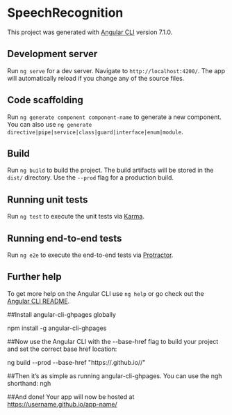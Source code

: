 # SpeechRecognition

This project was generated with [Angular CLI](https://github.com/angular/angular-cli) version 7.1.0.

## Development server

Run `ng serve` for a dev server. Navigate to `http://localhost:4200/`. The app will automatically reload if you change any of the source files.

## Code scaffolding

Run `ng generate component component-name` to generate a new component. You can also use `ng generate directive|pipe|service|class|guard|interface|enum|module`.

## Build

Run `ng build` to build the project. The build artifacts will be stored in the `dist/` directory. Use the `--prod` flag for a production build.

## Running unit tests

Run `ng test` to execute the unit tests via [Karma](https://karma-runner.github.io).

## Running end-to-end tests

Run `ng e2e` to execute the end-to-end tests via [Protractor](http://www.protractortest.org/).

## Further help

To get more help on the Angular CLI use `ng help` or go check out the [Angular CLI README](https://github.com/angular/angular-cli/blob/master/README.md).

##Install angular-cli-ghpages globally

npm install -g angular-cli-ghpages

##Now use the Angular CLI with the --base-href flag to build your project and set the correct base href location:

ng build --prod --base-href "https://<user-name>.github.io/<repo>/"

##Then it’s as simple as running angular-cli-ghpages. You can use the ngh shorthand:
ngh

##And done! Your app will now be hosted at https://username.github.io/app-name/
